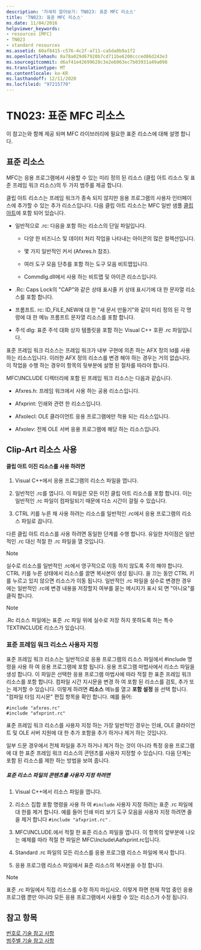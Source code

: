 ```yaml
---
description: '자세히 알아보기: TN023: 표준 MFC 리소스'
title: 'TN023: 표준 MFC 리소스'
ms.date: 11/04/2016
helpviewer_keywords:
- resources [MFC]
- TN023
- standard resources
ms.assetid: 60af8415-c576-4c2f-a711-ca5da0b9a1f2
ms.openlocfilehash: 8a78a029d67920b7cd711be6200ccced86d243e3
ms.sourcegitcommit: d6af41e42699628c3e2e6063ec7b03931a49a098
ms.translationtype: MT
ms.contentlocale: ko-KR
ms.lasthandoff: 12/11/2020
ms.locfileid: "97215770"
---
```

# <a name="tn023-standard-mfc-resources"></a>TN023: 표준 MFC 리소스

이 참고는와 함께 제공 되며 MFC 라이브러리에 필요한 표준 리소스에 대해 설명 합니다.

## <a name="standard-resources"></a>표준 리소스

MFC는 응용 프로그램에서 사용할 수 있는 미리 정의 된 리소스 (클립 아트 리소스 및 표준 프레임 워크 리소스)의 두 가지 범주를 제공 합니다.

클립 아트 리소스는 프레임 워크가 종속 되지 않지만 응용 프로그램의 사용자 인터페이스에 추가할 수 있는 추가 리소스입니다. 다음 클립 아트 리소스는 MFC 일반 샘플 [클립 아트](../overview/visual-cpp-samples.md)에 포함 되어 있습니다.

- 일반적으로 .rc: 다음을 포함 하는 리소스의 단일 파일입니다.

  - 다양 한 비즈니스 및 데이터 처리 작업을 나타내는 아이콘의 많은 컬렉션입니다.

  - 몇 가지 일반적인 커서 (Afxres.h 참조).

  - 여러 도구 모음 단추를 포함 하는 도구 모음 비트맵입니다.

  - Commdlg.dll에서 사용 하는 비트맵 및 아이콘 리소스입니다.

- .Rc: Caps Lock의 "CAP"와 같은 상태 표시줄 키 상태 표시기에 대 한 문자열 리소스를 포함 합니다.

- 프롬프트. rc: ID_FILE_NEW에 대 한 "새 문서 만들기"와 같이 미리 정의 된 각 명령에 대 한 메뉴 프롬프트 문자열 리소스를 포함 합니다.

- 주석 dlg: 표준 주석 대화 상자 템플릿을 포함 하는 Visual C++ 호환 .rc 파일입니다.

표준 프레임 워크 리소스는 프레임 워크가 내부 구현에 의존 하는 AFX 정의 Id를 사용 하는 리소스입니다. 이러한 AFX 정의 리소스를 변경 해야 하는 경우는 거의 없습니다. 이 작업을 수행 하는 경우이 항목의 뒷부분에 설명 된 절차를 따라야 합니다.

MFC\INCLUDE 디렉터리에 포함 된 프레임 워크 리소스는 다음과 같습니다.

- Afxres.h: 프레임 워크에서 사용 하는 공용 리소스입니다.

- Afxprint: 인쇄와 관련 한 리소스입니다.

- Afxolecl: OLE 클라이언트 응용 프로그램에만 적용 되는 리소스입니다.

- Afxolev: 전체 OLE 서버 응용 프로그램에 해당 하는 리소스입니다.

## <a name="using-clip-art-resources"></a>Clip-Art 리소스 사용

#### <a name="to-use-a-clip-art-binary-resource"></a>클립 아트 이진 리소스를 사용 하려면

1. Visual C++에서 응용 프로그램의 리소스 파일을 엽니다.

1. 일반적인 .rc를 엽니다. 이 파일은 모든 이진 클립 아트 리소스를 포함 합니다. 이는 일반적인 .rc 파일이 컴파일되기 때문에 다소 시간이 걸릴 수 있습니다.

1. CTRL 키를 누른 채 사용 하려는 리소스를 일반적인 .rc에서 응용 프로그램의 리소스 파일로 끕니다.

다른 클립 아트 리소스를 사용 하려면 동일한 단계를 수행 합니다. 유일한 차이점은 일반적인 .rc 대신 적절 한 .rc 파일을 열 것입니다.

> [!NOTE]
> 실수로 리소스를 일반적인 .rc에서 영구적으로 이동 하지 않도록 주의 해야 합니다. CTRL 키를 누른 상태에서 리소스를 끌면 복사본이 생성 됩니다. 을 끄는 동안 CTRL 키를 누르고 있지 않으면 리소스가 이동 됩니다. 일반적인 .rc 파일을 실수로 변경한 경우에는 일반적인 .rc에 변경 내용을 저장할지 여부를 묻는 메시지가 표시 되 면 "아니요"를 클릭 합니다.

> [!NOTE]
> .Rc 리소스 파일에는 표준 .rc 파일 위에 실수로 저장 하지 못하도록 하는 특수 TEXTINCLUDE 리소스가 있습니다.

### <a name="customizing-standard-framework-resources"></a>표준 프레임 워크 리소스 사용자 지정

표준 프레임 워크 리소스는 일반적으로 응용 프로그램의 리소스 파일에서 #include 명령을 사용 하 여 응용 프로그램에 포함 됩니다. 응용 프로그램 마법사에서 리소스 파일을 생성 합니다. 이 파일은 선택한 응용 프로그램 마법사에 따라 적절 한 표준 프레임 워크 리소스를 포함 합니다. 컴파일 시간 지시문을 변경 하 여 포함 된 리소스를 검토, 추가 또는 제거할 수 있습니다. 이렇게 하려면 **리소스** 메뉴를 열고 **포함 설정** 을 선택 합니다. "컴파일 타임 지시문" 편집 항목을 확인 합니다. 예를 들어:

```
#include "afxres.rc"
#include "afxprint.rc"
```

표준 프레임 워크 리소스를 사용자 지정 하는 가장 일반적인 경우는 인쇄, OLE 클라이언트 및 OLE 서버 지원에 대 한 추가 포함을 추가 하거나 제거 하는 것입니다.

일부 드문 경우에서 전체 파일을 추가 하거나 제거 하는 것이 아니라 특정 응용 프로그램에 대 한 표준 프레임 워크 리소스의 콘텐츠를 사용자 지정할 수 있습니다. 다음 단계는 포함 된 리소스를 제한 하는 방법을 보여 줍니다.

##### <a name="to-customize-the-contents-of-a-standard-resource-file"></a>표준 리소스 파일의 콘텐츠를 사용자 지정 하려면

1. Visual C++에서 리소스 파일을 엽니다.

1. 리소스 집합 포함 명령을 사용 하 여 `#include` 사용자 지정 하려는 표준 .rc 파일에 대 한를 제거 합니다. 예를 들어 인쇄 미리 보기 도구 모음을 사용자 지정 하려면 줄을 제거 합니다 `#include "afxprint.rc"` .

1. MFC\INCLUDE.에서 적절 한 표준 리소스 파일을 엽니다. 이 항목의 앞부분에 나오는 예제를 따라 적절 한 파일은 MFC\Include\Aafxprint.rc입니다.

1. Standard .rc 파일의 모든 리소스를 응용 프로그램 리소스 파일에 복사 합니다.

1. 응용 프로그램 리소스 파일에서 표준 리소스의 복사본을 수정 합니다.

> [!NOTE]
> 표준 .rc 파일에서 직접 리소스를 수정 하지 마십시오. 이렇게 하면 현재 작업 중인 응용 프로그램 뿐만 아니라 모든 응용 프로그램에서 사용할 수 있는 리소스가 수정 됩니다.

## <a name="see-also"></a>참고 항목

[번호로 기술 참고 사항](../mfc/technical-notes-by-number.md)<br/>
[범주별 기술 참고 사항](../mfc/technical-notes-by-category.md)
